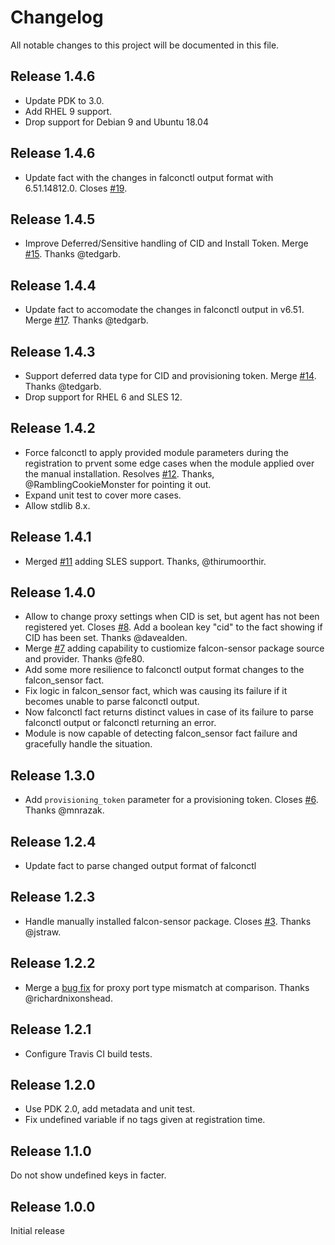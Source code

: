 # Changelog

All notable changes to this project will be documented in this file.

## Release 1.4.6

* Update PDK to 3.0.
* Add RHEL 9 support.
* Drop support for Debian 9 and Ubuntu 18.04

## Release 1.4.6

* Update fact with the changes in falconctl output format with 6.51.14812.0.
  Closes [#19](https://github.com/104ru/crowdstrike/issues/19).

## Release 1.4.5

* Improve Deferred/Sensitive handling of CID and Install Token. Merge
  [#15](https://github.com/104ru/crowdstrike/pull/15). Thanks @tedgarb.

## Release 1.4.4

* Update fact to accomodate the changes in falconctl output in v6.51. Merge
  [#17](https://github.com/104ru/crowdstrike/pull/17). Thanks @tedgarb.

## Release 1.4.3

* Support deferred data type for CID and provisioning token. Merge
  [#14](https://github.com/104ru/crowdstrike/pull/14). Thanks @tedgarb.
* Drop support for RHEL 6 and SLES 12.

## Release 1.4.2

* Force falconctl to apply provided module parameters during the registration
  to prvent some edge cases when the module applied over the manual
  installation. Resolves [#12](https://github.com/104ru/crowdstrike/issues/12).
  Thanks, @RamblingCookieMonster for pointing it out.
* Expand unit test to cover more cases.
* Allow stdlib 8.x.

## Release 1.4.1

* Merged [#11](https://github.com/104ru/crowdstrike/pull/11) adding SLES
  support. Thanks, @thirumoorthir.

## Release 1.4.0

* Allow to change proxy settings when CID is set, but agent has not been
  registered yet. Closes [#8](https://github.com/104ru/crowdstrike/issues/8).
  Add a boolean key "cid" to the fact showing if CID has been set.
  Thanks @davealden.
* Merge [#7](https://github.com/104ru/crowdstrike/pull/7) adding capability to
  custiomize falcon-sensor package source and provider. Thanks @fe80.
* Add some more resilience to falconctl output format changes to the
  falcon_sensor fact.
* Fix logic in falcon_sensor fact, which was causing its failure if it becomes
  unable to parse falconctl output.
* Now falconctl fact returns distinct values in case of its failure to parse
  falconctl output or falconctl returning an error.
* Module is now capable of detecting falcon_sensor fact failure and gracefully
  handle the situation.

## Release 1.3.0

* Add `provisioning_token` parameter for a provisioning token.
  Closes [#6](https://github.com/104ru/crowdstrike/issues/6). Thanks @mnrazak.

## Release 1.2.4

* Update fact to parse changed output format of falconctl

## Release 1.2.3

* Handle manually installed falcon-sensor package. Closes
  [#3](https://github.com/104ru/crowdstrike/issues/3). Thanks @jstraw.

## Release 1.2.2

* Merge a [bug fix](https://github.com/104ru/crowdstrike/pull/1) for proxy
  port type mismatch at comparison. Thanks @richardnixonshead. 

## Release 1.2.1

* Configure Travis CI build tests.

## Release 1.2.0

* Use PDK 2.0, add metadata and unit test.
* Fix undefined variable if no tags given at registration time. 

## Release 1.1.0

Do not show undefined keys in facter.

## Release 1.0.0

Initial release
